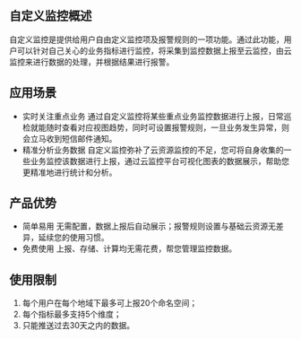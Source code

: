 ## 自定义监控概述
自定义监控是提供给用户自由定义监控项及报警规则的一项功能。通过此功能，用户可以针对自己关心的业务指标进行监控，将采集到监控数据上报至云监控，由云监控来进行数据的处理，并根据结果进行报警。
## 应用场景
- 实时关注重点业务  通过自定义监控将某些重点业务监控数据进行上报，日常巡检就能随时查看对应视图趋势，同时可设置报警规则，一旦业务发生异常，则会立马收到短信邮件通知。
- 精准分析业务数据  自定义监控弥补了云资源监控的不足，您可将自身收集的一些业务监控该数据进行上报，通过云监控平台可视化图表的数据展示，帮助您更精准地进行统计和分析。

##  产品优势
- 简单易用  无需配置，数据上报后自动展示；报警规则设置与基础云资源无差异，延续您的使用习惯。
- 免费使用  上报、存储、计算均无需花费，帮您管理监控数据。

## 使用限制
1. 每个用户在每个地域下最多可上报20个命名空间；
2. 每个指标最多支持5个维度；
3. 只能推送过去30天之内的数据。
